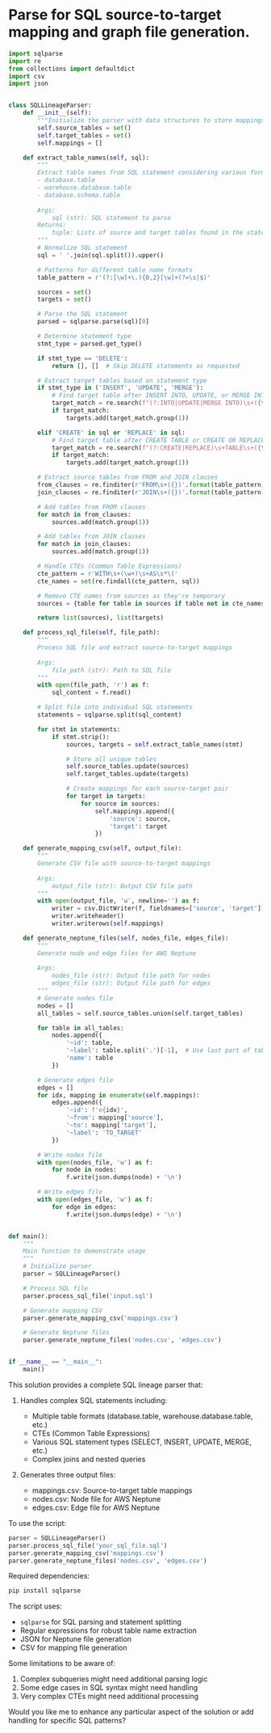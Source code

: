# Parse for SQL source-to-target mapping and graph file generation.

```python
import sqlparse
import re
from collections import defaultdict
import csv
import json


class SQLLineageParser:
    def __init__(self):
        """Initialize the parser with data structures to store mappings"""
        self.source_tables = set()
        self.target_tables = set()
        self.mappings = []

    def extract_table_names(self, sql):
        """
        Extract table names from SQL statement considering various formats:
        - database.table
        - warehouse.database.table
        - database.schema.table
        
        Args:
            sql (str): SQL statement to parse
        Returns:
            tuple: Lists of source and target tables found in the statement
        """
        # Normalize SQL statement
        sql = ' '.join(sql.split()).upper()

        # Patterns for different table name formats
        table_pattern = r'(?:[\w]+\.){0,2}[\w]+(?=\s|$)'

        sources = set()
        targets = set()

        # Parse the SQL statement
        parsed = sqlparse.parse(sql)[0]

        # Determine statement type
        stmt_type = parsed.get_type()

        if stmt_type == 'DELETE':
            return [], []  # Skip DELETE statements as requested

        # Extract target tables based on statement type
        if stmt_type in ('INSERT', 'UPDATE', 'MERGE'):
            # Find target table after INSERT INTO, UPDATE, or MERGE INTO
            target_match = re.search(f"(?:INTO|UPDATE|MERGE INTO)\s+({table_pattern})", sql)
            if target_match:
                targets.add(target_match.group(1))

        elif 'CREATE' in sql or 'REPLACE' in sql:
            # Find target table after CREATE TABLE or CREATE OR REPLACE TABLE
            target_match = re.search(f"(?:CREATE|REPLACE)\s+TABLE\s+({table_pattern})", sql)
            if target_match:
                targets.add(target_match.group(1))

        # Extract source tables from FROM and JOIN clauses
        from_clauses = re.finditer(r'FROM\s+({})'.format(table_pattern), sql)
        join_clauses = re.finditer(r'JOIN\s+({})'.format(table_pattern), sql)

        # Add tables from FROM clauses
        for match in from_clauses:
            sources.add(match.group(1))

        # Add tables from JOIN clauses
        for match in join_clauses:
            sources.add(match.group(1))

        # Handle CTEs (Common Table Expressions)
        cte_pattern = r'WITH\s+(\w+)\s+AS\s*\('
        cte_names = set(re.findall(cte_pattern, sql))

        # Remove CTE names from sources as they're temporary
        sources = {table for table in sources if table not in cte_names}

        return list(sources), list(targets)

    def process_sql_file(self, file_path):
        """
        Process SQL file and extract source-to-target mappings
        
        Args:
            file_path (str): Path to SQL file
        """
        with open(file_path, 'r') as f:
            sql_content = f.read()

        # Split file into individual SQL statements
        statements = sqlparse.split(sql_content)

        for stmt in statements:
            if stmt.strip():
                sources, targets = self.extract_table_names(stmt)

                # Store all unique tables
                self.source_tables.update(sources)
                self.target_tables.update(targets)

                # Create mappings for each source-target pair
                for target in targets:
                    for source in sources:
                        self.mappings.append({
                            'source': source,
                            'target': target
                        })

    def generate_mapping_csv(self, output_file):
        """
        Generate CSV file with source-to-target mappings
        
        Args:
            output_file (str): Output CSV file path
        """
        with open(output_file, 'w', newline='') as f:
            writer = csv.DictWriter(f, fieldnames=['source', 'target'])
            writer.writeheader()
            writer.writerows(self.mappings)

    def generate_neptune_files(self, nodes_file, edges_file):
        """
        Generate node and edge files for AWS Neptune
        
        Args:
            nodes_file (str): Output file path for nodes
            edges_file (str): Output file path for edges
        """
        # Generate nodes file
        nodes = []
        all_tables = self.source_tables.union(self.target_tables)

        for table in all_tables:
            nodes.append({
                '~id': table,
                '~label': table.split('.')[-1],  # Use last part of table name as label
                'name': table
            })

        # Generate edges file
        edges = []
        for idx, mapping in enumerate(self.mappings):
            edges.append({
                '~id': f'e{idx}',
                '~from': mapping['source'],
                '~to': mapping['target'],
                '~label': 'TO_TARGET'
            })

        # Write nodes file
        with open(nodes_file, 'w') as f:
            for node in nodes:
                f.write(json.dumps(node) + '\n')

        # Write edges file
        with open(edges_file, 'w') as f:
            for edge in edges:
                f.write(json.dumps(edge) + '\n')


def main():
    """
    Main function to demonstrate usage
    """
    # Initialize parser
    parser = SQLLineageParser()

    # Process SQL file
    parser.process_sql_file('input.sql')

    # Generate mapping CSV
    parser.generate_mapping_csv('mappings.csv')

    # Generate Neptune files
    parser.generate_neptune_files('nodes.csv', 'edges.csv')


if __name__ == "__main__":
    main()

```

This solution provides a complete SQL lineage parser that:

1. Handles complex SQL statements including:
    - Multiple table formats (database.table, warehouse.database.table, etc.)
    - CTEs (Common Table Expressions)
    - Various SQL statement types (SELECT, INSERT, UPDATE, MERGE, etc.)
    - Complex joins and nested queries

2. Generates three output files:
    - mappings.csv: Source-to-target table mappings
    - nodes.csv: Node file for AWS Neptune
    - edges.csv: Edge file for AWS Neptune

To use the script:

```python
parser = SQLLineageParser()
parser.process_sql_file('your_sql_file.sql')
parser.generate_mapping_csv('mappings.csv')
parser.generate_neptune_files('nodes.csv', 'edges.csv')
```

Required dependencies:

```bash
pip install sqlparse
```

The script uses:

- `sqlparse` for SQL parsing and statement splitting
- Regular expressions for robust table name extraction
- JSON for Neptune file generation
- CSV for mapping file generation

Some limitations to be aware of:

1. Complex subqueries might need additional parsing logic
2. Some edge cases in SQL syntax might need handling
3. Very complex CTEs might need additional processing

Would you like me to enhance any particular aspect of the solution or add handling for specific SQL patterns?